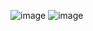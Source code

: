 ![image](https://github.com/user-attachments/assets/552677b0-635f-4080-b0b3-c606fa97bf14)
![image](https://github.com/user-attachments/assets/2ad1ca72-7d82-4ecc-bcb6-384af07e1d2e)
